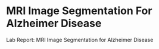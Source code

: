 # MRI Image Segmentation For Alzheimer Disease
Lab Report: MRI Image Segmentation for Alzheimer Disease

